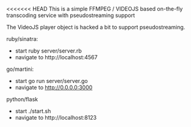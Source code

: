 <<<<<<< HEAD
This is a simple FFMPEG / VIDEOJS based on-the-fly transcoding service with pseudostreaming support

The VideoJS player object is hacked a bit to support pseudostreaming.

ruby/sinatra:

* start ruby server/server.rb
* navigate to http://localhost:4567

go/martini: 

* start go run server/server.go
* navigate to http://0.0.0.0:3000

python/flask

* start ./start.sh
* navigate to http://localhost:8123
